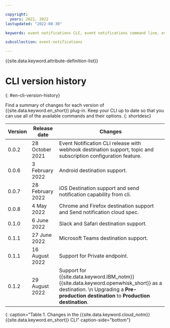 ```yaml
---

copyright:
  years: 2021, 2022
lastupdated: "2022-08-30"

keywords: event notifications CLI, event notifications command line, event notifications terminal, event notifications shell, Event Notifications, en, en version history

subcollection: event-notifications

---
```


{{site.data.keyword.attribute-definition-list}}

# CLI version history 
{: #en-cli-version-history}

Find a summary of changes for each version of {{site.data.keyword.en_short}} plug-in. Keep your CLI up to date so that you can use all of the available commands and their options.
{: shortdesc}

| Version    | Release date     | Changes                                                                  |
| ---------- | ---------------- | ------------------------------------------------------------------------ |
| 0.0.2      | 28 October 2021  | Event Notification CLI release with webhook destination support, topic and subscription configuration feature. |
| 0.0.6      | 3 February 2022  | Android destination support.                                             |
| 0.0.7      | 28 February 2022 | iOS Destination support and send notification capability from cli.       |
| 0.0.8      | 4 May 2022       | Chrome and Firefox destination support and Send notification cloud spec. |
| 0.1.0      | 6 June 2022      | Slack and Safari destination support.                                    |
| 0.1.1      | 27 June 2022     | Microsoft Teams destination support.                                     |
| 0.1.1      | 16 August 2022   | Support for Private endpoint.                                            |
| 0.1.2      | 29 August 2022   | Support for {{site.data.keyword.IBM_notm}} {{site.data.keyword.openwhisk_short}} as a destination.  \n Upgrading a **Pre-production destination** to **Production destination**. |
{: caption="Table 1. Changes in the {{site.data.keyword.cloud_notm}} {{site.data.keyword.en_short}} CLI" caption-side="bottom"} 

